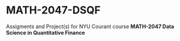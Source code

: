 # MATH-2047-DSQF
Assigments and Project(s) for NYU Courant course **MATH-2047 Data Science in Quantitative Finance**
